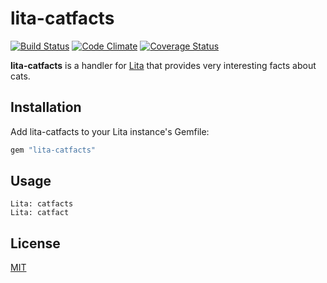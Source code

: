 # lita-catfacts

[![Build Status](https://travis-ci.org/webdestroya/lita-catfacts.png)](https://travis-ci.org/webdestroya/lita-catfacts)
[![Code Climate](https://codeclimate.com/github/webdestroya/lita-catfacts.png)](https://codeclimate.com/github/webdestroya/lita-catfacts)
[![Coverage Status](https://coveralls.io/repos/webdestroya/lita-catfacts/badge.png)](https://coveralls.io/r/webdestroya/lita-catfacts)

**lita-catfacts** is a handler for [Lita](https://github.com/jimmycuadra/lita) that provides very interesting facts about cats.

## Installation

Add lita-catfacts to your Lita instance's Gemfile:

``` ruby
gem "lita-catfacts"
```

## Usage

    Lita: catfacts
    Lita: catfact

## License

[MIT](http://opensource.org/licenses/MIT)
